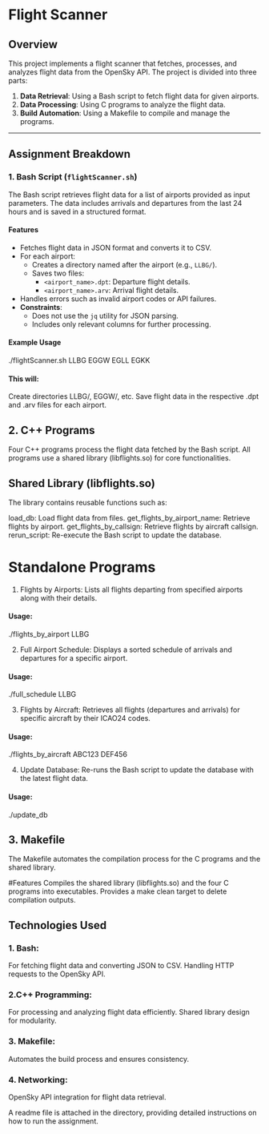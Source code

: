 # Flight Scanner

## Overview
This project implements a flight scanner that fetches, processes, and analyzes flight data from the OpenSky API. The project is divided into three parts:
1. **Data Retrieval**: Using a Bash script to fetch flight data for given airports.
2. **Data Processing**: Using C programs to analyze the flight data.
3. **Build Automation**: Using a Makefile to compile and manage the programs.

---

## Assignment Breakdown

### 1. Bash Script (`flightScanner.sh`)
The Bash script retrieves flight data for a list of airports provided as input parameters. The data includes arrivals and departures from the last 24 hours and is saved in a structured format.

#### Features
- Fetches flight data in JSON format and converts it to CSV.
- For each airport:
  - Creates a directory named after the airport (e.g., `LLBG/`).
  - Saves two files:
    - `<airport_name>.dpt`: Departure flight details.
    - `<airport_name>.arv`: Arrival flight details.
- Handles errors such as invalid airport codes or API failures.
- **Constraints**:
  - Does not use the `jq` utility for JSON parsing.
  - Includes only relevant columns for further processing.

#### Example Usage
./flightScanner.sh LLBG EGGW EGLL EGKK
#### This will:
Create directories LLBG/, EGGW/, etc.
Save flight data in the respective .dpt and .arv files for each airport.

## 2. C++ Programs
Four C++ programs process the flight data fetched by the Bash script. All programs use a shared library (libflights.so) for core functionalities.

## Shared Library (libflights.so)
The library contains reusable functions such as:

load_db: Load flight data from files.
get_flights_by_airport_name: Retrieve flights by airport.
get_flights_by_callsign: Retrieve flights by aircraft callsign.
rerun_script: Re-execute the Bash script to update the database.

# Standalone Programs
1. Flights by Airports:
Lists all flights departing from specified airports along with their details.
#### Usage:
./flights_by_airport LLBG

2. Full Airport Schedule:
Displays a sorted schedule of arrivals and departures for a specific airport.
#### Usage:
./full_schedule LLBG

3. Flights by Aircraft:
Retrieves all flights (departures and arrivals) for specific aircraft by their ICAO24 codes.
#### Usage:
./flights_by_aircraft ABC123 DEF456

4. Update Database:
Re-runs the Bash script to update the database with the latest flight data.
#### Usage:
./update_db

## 3. Makefile
The Makefile automates the compilation process for the C programs and the shared library.

#Features
Compiles the shared library (libflights.so) and the four C programs into executables.
Provides a make clean target to delete compilation outputs.

## Technologies Used
### 1. Bash:
For fetching flight data and converting JSON to CSV.
Handling HTTP requests to the OpenSky API.
### 2.C++ Programming:
For processing and analyzing flight data efficiently.
Shared library design for modularity.
### 3. Makefile:
Automates the build process and ensures consistency.
### 4. Networking:
OpenSky API integration for flight data retrieval.

A readme file is attached in the directory, providing detailed instructions on how to run the assignment.

